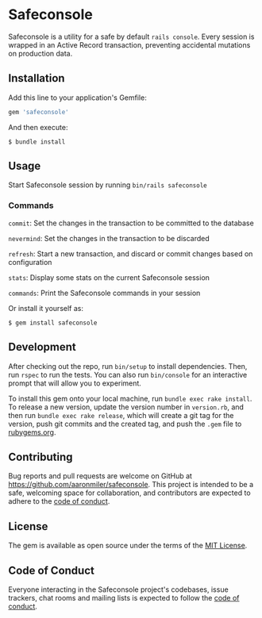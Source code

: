 # Safeconsole

Safeconsole is a utility for a safe by default `rails console`. Every session is wrapped in an Active Record transaction, preventing accidental mutations on production data.

## Installation

Add this line to your application's Gemfile:

```ruby
gem 'safeconsole'
```

And then execute:

    $ bundle install

## Usage

Start Safeconsole session by running `bin/rails safeconsole`

### Commands

`commit`:
Set the changes in the  transaction to be committed to the database

`nevermind`:
Set the changes in the transaction to be discarded

`refresh`:
Start a new transaction, and discard or commit changes based on configuration

`stats`:
Display some stats on the current Safeconsole session

`commands`:
Print the Safeconsole commands in your session


Or install it yourself as:

    $ gem install safeconsole

## Development

After checking out the repo, run `bin/setup` to install dependencies. Then, run `rspec` to run the tests. You can also run `bin/console` for an interactive prompt that will allow you to experiment.

To install this gem onto your local machine, run `bundle exec rake install`. To release a new version, update the version number in `version.rb`, and then run `bundle exec rake release`, which will create a git tag for the version, push git commits and the created tag, and push the `.gem` file to [rubygems.org](https://rubygems.org).

## Contributing

Bug reports and pull requests are welcome on GitHub at https://github.com/aaronmiler/safeconsole. This project is intended to be a safe, welcoming space for collaboration, and contributors are expected to adhere to the [code of conduct](https://github.com/aaronmiler/safeconsole/blob/main/CODE_OF_CONDUCT.md).

## License

The gem is available as open source under the terms of the [MIT License](https://opensource.org/licenses/MIT).

## Code of Conduct

Everyone interacting in the Safeconsole project's codebases, issue trackers, chat rooms and mailing lists is expected to follow the [code of conduct](https://github.com/aaronmiler/safeconsole/blob/main/CODE_OF_CONDUCT.md).
